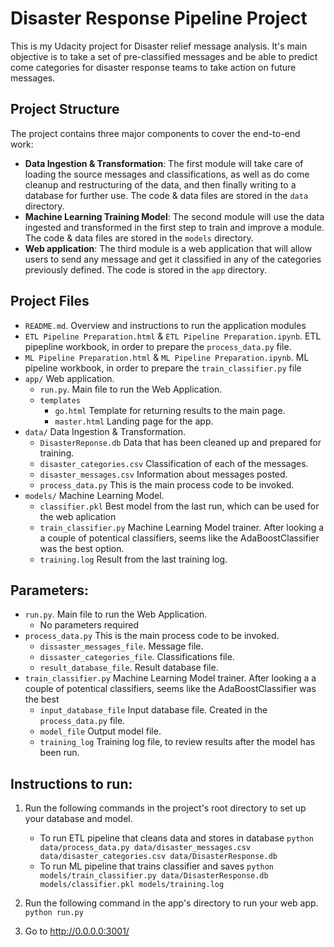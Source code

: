 # Disaster Response Pipeline Project

This is my Udacity project for Disaster relief message analysis.  It's main objective is to take a set of pre-classified messages and be able to predict come categories for disaster response teams to take action on future messages.

## Project Structure

The project contains three major components to cover the end-to-end work:

  - **Data Ingestion & Transformation**: The first module will take care of loading the source messages and classifications, as well as do come cleanup and restructuring of the data, and then finally writing to a database for further use.  The code & data files are stored in the `data` directory.
  - **Machine Learning Training Model**: The second module will use the data ingested and transformed in the first step to train and improve a module. The code & data files are stored in the `models` directory.
  - **Web application**: The third module is a web application that will allow users to send any message and get it classified in any of the categories previously defined.  The code is stored in the `app` directory.
  
## Project Files

- `README.md`. Overview and instructions to run the application modules
- `ETL Pipeline Preparation.html` & `ETL Pipeline Preparation.ipynb`.  ETL pipepline workbook, in order to prepare the `process_data.py` file.
- `ML Pipeline Preparation.html` & `ML Pipeline Preparation.ipynb`.  ML pipeline workbook, in order to prepare the `train_classifier.py` file
- `app/`  Web application.  
  - `run.py`. Main file to run the Web Application.
  - `templates` 
    - `go.html` Template for returning results to the main page.
    - `master.html` Landing page for the app.
- `data/` Data Ingestion & Transformation.
  - `DisasterReponse.db` Data that has been cleaned up and prepared for training.
  - `disaster_categories.csv` Classification of each of the messages.
  - `disaster_messages.csv` Information about messages posted.
  - `process_data.py` This is the main process code to be invoked.
- `models/` Machine Learning Model.
  - `classifier.pkl` Best model from the last run, which can be used for the web aplication
  - `train_classifier.py` Machine Learning Model trainer.   After looking a a couple of potentical classifiers, seems like the AdaBoostClassifier was the best option.
  - `training.log` Result from the last training log.

## Parameters:

  - `run.py`. Main file to run the Web Application.
    - No parameters required
  - `process_data.py` This is the main process code to be invoked.
    - `dissaster_messages_file`. Message file.
    - `dissaster_categories_file`.  Classifications file.
    - `result_database_file`. Result database file.
  - `train_classifier.py` Machine Learning Model trainer.   After looking a a couple of potentical classifiers, seems like the AdaBoostClassifier was the best 
    - `input_database_file` Input database file.  Created in the `process_data.py` file.
    - `model_file` Output model file.
    - `training_log` Training log file, to review results after the model has been run.

## Instructions to run:

1. Run the following commands in the project's root directory to set up your database and model.

    - To run ETL pipeline that cleans data and stores in database
        `python data/process_data.py data/disaster_messages.csv data/disaster_categories.csv data/DisasterResponse.db`
    - To run ML pipeline that trains classifier and saves
        `python models/train_classifier.py data/DisasterResponse.db models/classifier.pkl models/training.log`

2. Run the following command in the app's directory to run your web app.
    `python run.py`

3. Go to http://0.0.0.0:3001/
